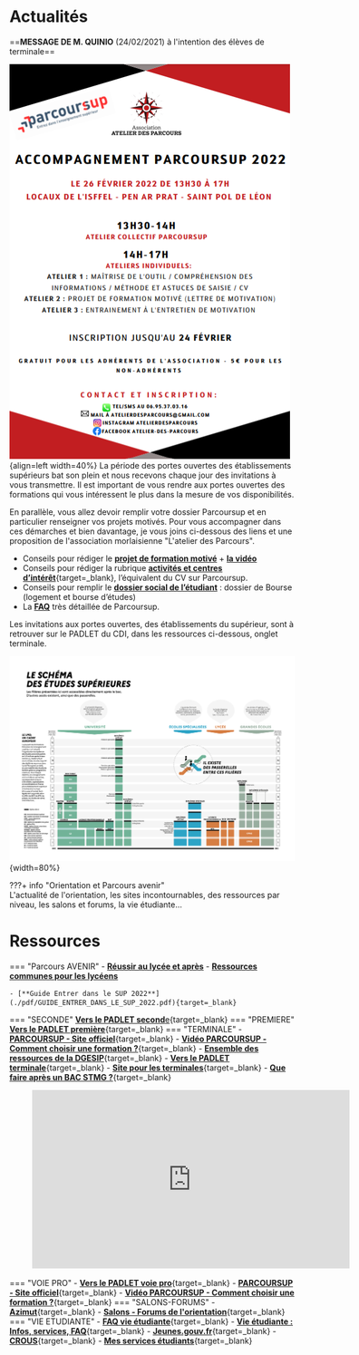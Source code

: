 # Actualités

==**MESSAGE DE M. QUINIO** (24/02/2021) à l'intention des élèves de terminale==

![Accompagnement_PARCOURSUP](./images/Accompagnement_PARCOURSUP.png "Accompagnement PARCOURSUP"){align=left width=40%}
La période des portes ouvertes des établissements supérieurs bat son plein et nous recevons chaque jour des invitations à vous transmettre. Il est important de vous rendre aux portes ouvertes des formations qui vous intéressent le plus dans la mesure de vos disponibilités.

En parallèle, vous allez devoir remplir votre dossier Parcoursup et en particulier renseigner vos projets motivés. Pour vous accompagner dans ces démarches et bien davantage, je vous joins ci-dessous des liens et une proposition de l'association morlaisienne "L'atelier des Parcours".

- Conseils pour rédiger le [**projet de formation motivé**](https://eduscol.education.fr/document/5013/download?attachment) + [**la vidéo**](https://www.youtube.com/watch?v=v-yUg8LTahQ&feature=youtu.be)
- Conseils pour rédiger la rubrique [**activités et centres d’intérêt**](https://eduscol.education.fr/document/5010/download?attachment){target=_blank}, l’équivalent du CV sur Parcoursup.
- Conseils pour remplir le [**dossier social de l’étudiant**](https://eduscol.education.fr/document/33383/download?attachment) : dossier de Bourse (logement et bourse d’études)
- La [**FAQ**](https://www.parcoursup.fr/index.php?desc=questions) très détaillée de Parcoursup.

Les invitations aux portes ouvertes, des établissements du supérieur, sont à retrouver sur le PADLET du CDI, dans les ressources ci-dessous, onglet terminale.


  ![Schéma des études supérieures](./images/Schema-des-etudes-superieures-2020-2021.png "info-bulle"){width=80%}
  
???+ info "Orientation et Parcours avenir"  
    L'actualité de l'orientation, les sites incontournables, des ressources par niveau, les salons et forums, la vie étudiante...
    
# Ressources  
    
=== "Parcours AVENIR"
    - [**Réussir au lycée et après**](https://www.education.gouv.fr/reussir-au-lycee/2021-2022-bien-preparer-son-bac-et-son-entree-dans-le-superieur-326326)
    - [**Ressources communes pour les lycéens**](https://padlet.com/cdinddmporsmeur/ORI_2020)
    
    - [**Guide Entrer dans le SUP 2022**](./pdf/GUIDE_ENTRER_DANS_LE_SUP_2022.pdf){target=_blank}
=== "SECONDE"
    [**Vers le PADLET second**e](https://padlet.com/cdinddmporsmeur/orientation_seconde_2020){target=_blank}
=== "PREMIERE"
    [**Vers le PADLET première**](https://padlet.com/cdinddmporsmeur/orientation_premiere_2020){target=_blank}
=== "TERMINALE"
    - [**PARCOURSUP - Site officiel**](https://www.parcoursup.fr/index.php?desc=){target=_blank} 
    - [**Vidéo PARCOURSUP - Comment choisir une formation ?**](https://youtu.be/WJzf3wRqcWo){target=_blank}
    - [**Ensemble des ressources de la DGESIP**](https://services.dgesip.fr/T454/S743/ressources){target=_blank}
    - [**Vers le PADLET terminale**](https://padlet.com/cdinddmporsmeur/orientation_terminale_2020){target=_blank}
    - [**Site pour les terminales**](https://ericecmorlaix.github.io/TG_VDC_AP/){target=_blank}
    - [**Que faire après un BAC STMG ?**](https://padlet.com/cdinddmporsmeur/post_bac_STMG){target=_blank}
    <figure><iframe width="560" height="315" src="https://www.youtube-nocookie.com/embed/Xg6QcfmgYXo" title="YouTube video player" frameborder="0" allow="accelerometer; autoplay; clipboard-write; encrypted-media; gyroscope; picture-in-picture" allowfullscreen></iframe></figure>
=== "VOIE PRO"
    - [**Vers le PADLET voie pro**](https://padlet.com/cdinddmporsmeur/LP_2020){target=_blank}
    - [**PARCOURSUP - Site officiel**](https://www.parcoursup.fr/index.php?desc=){target=_blank}
    - [**Vidéo PARCOURSUP - Comment choisir une formation ?**](https://youtu.be/WJzf3wRqcWo){target=_blank}
=== "SALONS-FORUMS"
    - [**Azimut**](https://www.salon-azimut.com/){target=_blank}
    - [**Salons - Forums de l'orientation**](https://www.onisep.fr/Cap-vers-l-emploi/Recherche-d-emploi/Les-salons-de-recrutement){target=_blank}
=== "VIE ETUDIANTE"
    - [**FAQ vie étudiante**](https://www.etudiant.gouv.fr/fr/rentree2021){target=_blank}
    - [**Vie étudiante : Infos, services, FAQ**](https://www.etudiant.gouv.fr/fr){target=_blank}
    - [**Jeunes.gouv.fr**](https://jeunes.gouv.fr/){target=_blank}
    - [**CROUS**](https://trouverunlogement.lescrous.fr/){target=_blank}
    - [**Mes services étudiants**](https://www.messervices.etudiant.gouv.fr/envole/){target=_blank}
        
    
    
  


    
	
	


